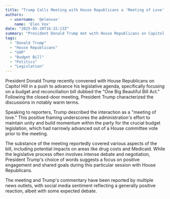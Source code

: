 ```yaml
---
title: "Trump Calls Meeting with House Republicans a 'Meeting of Love' Amid Budget Bill Push"
authors:
  - username: '@elenvox'
    name: 'Elen Vox'
date: "2025-05-20T16:15:13Z"
summary: "President Donald Trump met with House Republicans on Capitol Hill to rally support for his budget and reconciliation bill, describing the discussions as a \"meeting of love.\" The meeting comes as the administration pushes for the passage of key legislation."
tags:
  - "Donald Trump"
  - "House Republicans"
  - "GOP"
  - "Budget Bill"
  - "Politics"
  - "Legislation"
---
```


President Donald Trump recently convened with House Republicans on Capitol Hill in a push to advance his legislative agenda, specifically focusing on a budget and reconciliation bill dubbed the "One Big Beautiful Bill Act." Following the closed-door meeting, President Trump characterized the discussions in notably warm terms.

Speaking to reporters, Trump described the interaction as a "meeting of love." This positive framing underscores the administration's effort to maintain unity and build momentum within the party for the crucial budget legislation, which had narrowly advanced out of a House committee vote prior to the meeting.

The substance of the meeting reportedly covered various aspects of the bill, including potential impacts on areas like drug costs and Medicaid. While the legislative process often involves intense debate and negotiation, President Trump's choice of words suggests a focus on positive engagement and shared goals during this particular session with House Republicans.

The meeting and Trump's commentary have been reported by multiple news outlets, with social media sentiment reflecting a generally positive reaction, albeit with some expected debate.
